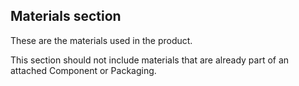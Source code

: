 <div id="add-materials-section">

## Materials section

These are the materials used in the product.

This section should not include materials that are already part of an attached Component or Packaging.

</div>